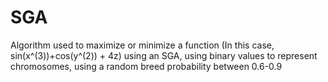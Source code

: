 # SGA

Algorithm used to maximize or minimize a function (In this case, sin(x^(3))+cos(y^(2)) + 4z)
using an SGA, using binary values to represent chromosomes, using a random breed probability between 0.6-0.9

